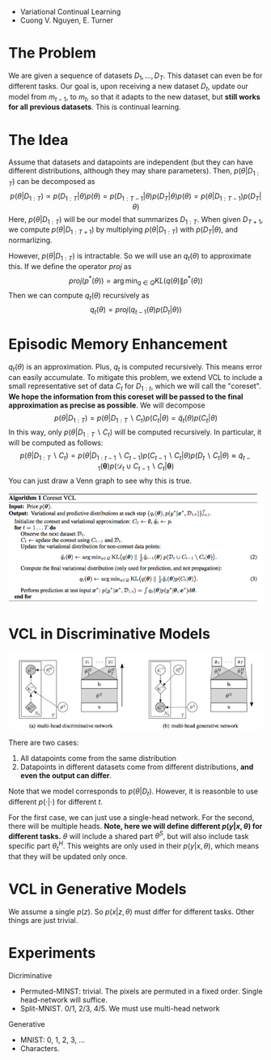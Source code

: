 * Variational Continual Learning
* Cuong V. Nguyen, E. Turner

# The Problem

We are given a sequence of datasets $D_1, \ldots, D_T$. This dataset can even be for different tasks. Our goal is, upon receiving a new dataset $D_t$, update our model from $m_{t-1}$, to $m_t$, so that it adapts to the new dataset, but **still works for all previous datasets**. This is continual learning.

# The Idea

Assume that datasets and datapoints are independent (but they can have different distributions, although they may share parameters). Then, $p(\theta| D_{1:T})$ can be decomposed as
$$
p(\theta|D_{1:T}) \propto p(D_{1:T}|\theta) p(\theta) = p(D_{1:T-1}|\theta)p(D_T|\theta)p(\theta) = p(\theta|D_{1:T-1})p(D_T|\theta)
$$
Here, $p(\theta|D_{1:T})$ will be our model that summarizes $D_{1:T}$. When given $D_{T+1}$, we compute $p(\theta |D_{1:T+1})$ by multiplying $p(\theta|D_{1:T})$ with $p(D_T|\theta)$, and normarlizing.

However, $p(\theta|D_{1:T})$ is intractable. So we will use an $q_t(\theta)$ to approximate this. If we define the operator $proj$ as
$$
proj(p^*(\theta)) = \arg \min_{q\in Q} KL(q(\theta)\| p^*(\theta))
$$
Then we can compute $q_t(\theta)$ recursively as
$$
q_t(\theta) = proj(q_{t-1}(\theta) p(D_t|\theta))
$$

# Episodic Memory Enhancement

$q_t(\theta)$ is an approximation. Plus, $q_t$ is computed recursively. This means error can easily accumulate. To mitigate this problem, we extend VCL to include a small representative set of data $C_t$ for $D_{1:t}$, which we will call the "coreset". **We hope the information from this coreset will be passed to the final approximation as precise as possible**. We will decompose
$$
p(\theta|D_{1:T}) = p(\theta|D_{1:T} \backslash C_t) p(C_t|\theta) = \tilde q_t(\theta)p(C_t|\theta)
$$
In this way, only $p(\theta|D_{1:T} \backslash C_t)$ will be computed recursively. In particular, it will be computed as follows:
$$
p(\theta |D_{1:T}\backslash C_t) = p(\theta|D_{1:t-1}\backslash C_{t-1})p(C_{t-1}\backslash C_t|\theta)p(D_t\backslash C_t|\theta) \approx\tilde{q}_{t-1}(\boldsymbol{\theta}) p\left(\mathcal{D}_{t} \cup C_{t-1} \backslash C_{t} | \boldsymbol{\theta}\right)
$$
You can just draw a Venn graph to see why this is true.

![f1](pics/f1.png)

# VCL in Discriminative Models

![f2](pics/f2.png)

There are two cases:

1. All datapoints come from the same distribution
2. Datapoints in different datasets come from different distributions, **and even the output can differ**.

Note that we model corresponds to $p(\theta|D_t)$. However, it is reasonble to use different $p(\cdot|\cdot)$ for different $t$.

For the first case, we can just use a single-head network. For the second, there will be multiple heads. **Note, here we will define different $p(y|x, \theta)$ for different tasks.** $\theta$ will include a shared part $\theta^S$, but will also include task specific part $\theta_t^H$. This weights are only used in their $p(y|x, \theta)$, which means that they will be updated only once.

# VCL in Generative Models

We assume a single $p(z)$. So $p(x|z, \theta)$ must differ for different tasks. Other things are just trivial.

# Experiments

Dicriminative

* Permuted-MINST: trivial. The pixels are permuted in a fixed order. Single head-network will suffice.
* Split-MNIST. 0/1, 2/3, 4/5. We must use multi-head network

Generative

* MNIST: 0, 1, 2, 3, ...
* Characters.











